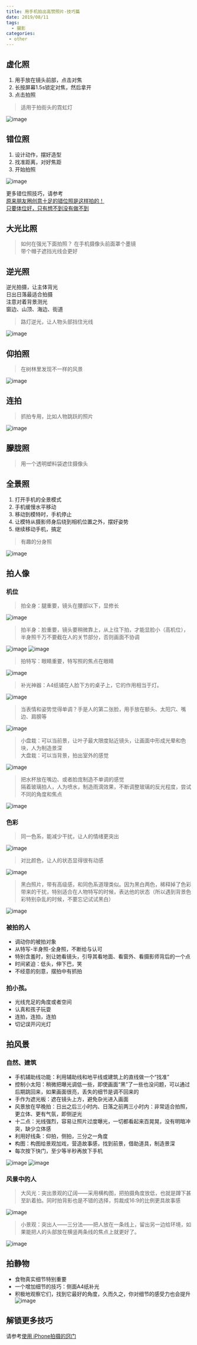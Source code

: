 ```yaml
---
title: 用手机拍出高赞照片-技巧篇
date: 2019/08/11
tags:
  - 摄影
categories:
 - other
---
```


## 虚化照
1. 用手放在镜头前部，点击对焦
2. 长按屏幕1.5s锁定对焦，然后拿开
3. 点击拍照  
> 适用于拍街头的霓虹灯

![image](/blog/img/photography/learn-photo-2.jpg)

## 错位照
1. 设计动作，摆好造型
2. 找准距离，对好焦距
3. 开始拍照

![image](/blog/img/photography/learn-photo-1.jpg)  

更多错位照技巧，请参考  
[原来朋友圈创意十足的错位照是这样拍的！](https://zhuanlan.zhihu.com/p/31265714)  
[只要体位好，只有想不到没有做不到](https://mp.weixin.qq.com/s/Z_wuE5g6iC1g9AEr5BVNkA)

## 大光比照
> 如何在强光下面拍照？
在手机摄像头前面罩个墨镜  
带个帽子遮挡光线会更好

## 逆光照
逆光拍摄，让主体背光  
日出日落最适合拍摄  
注意对着背景测光  
窗边、山顶、海边、街道  
> 路灯逆光，让人物头部挡住光线  


![image](/blog/img/photography/learn-photo-3.jpg)

## 仰拍照
> 在树林里发现不一样的风景  

![image](/blog/img/photography/learn-photo-4.jpg)

## 连拍
> 抓拍专用，比如人物跳跃的照片  

![image](/blog/img/photography/learn-photo-6.jpg)

## 朦胧照
> 用一个透明塑料袋遮住摄像头

## 全景照
1. 打开手机的全景模式
2. 手机缓慢水平移动
3. 移动到模特时，手机停止
4. 让模特从摄影师身后绕到相机位置之外，摆好姿势
5. 继续移动手机，搞定

> 有趣的分身照

![image](/blog/img/photography/learn-photo-5.png)

## 拍人像
### 机位
> 拍全身：腿重要，镜头在腰部以下，显修长

![image](/blog/img/photography/learn-photo-8.jpg)

> 拍半身：脸重要，镜头要稍微靠上，从上往下拍，才能显脸小（高机位），半身照千万不要截在人的关节部分，否则画面不协调

![image](/blog/img/photography/learn-photo-7.jpg)
![image](/blog/img/photography/learn-photo-14.jpg)

> 拍特写：眼睛重要，特写照的焦点在眼睛  

![image](/blog/img/photography/learn-photo-9.jpg)

> 补光神器：A4纸铺在人脸下方的桌子上，它的作用相当于灯。  

![image](/blog/img/photography/learn-photo-10.jpg)
> 当表情和姿势觉得单调？手是人的第二张脸，用手放在额头、太阳穴、嘴边、肩膀等  

![image](/blog/img/photography/learn-photo-11.jpg)
> 小盘栽：可以当前景，让叶子最大限度贴近镜头，让画面中形成光晕和色块，人为制造景深  
> 大盘栽：可以当背景，拍出室外的感觉  

![image](/blog/img/photography/learn-photo-12.jpg)
> 把水杯放在嘴边、或者脸庞制造不单调的感觉  
> 隔着玻璃拍人，人为喷水，制造雨滴效果，不断调整玻璃的反光程度，尝试不同的角度和焦点  

![image](/blog/img/photography/learn-photo-13.jpg)


### 色彩
> 同一色系，能减少干扰，让人的情绪更突出

![image](/blog/img/photography/learn-photo-15.jpg)

> 对比颜色，让人的状态显得很有动感

![image](/blog/img/photography/learn-photo-16.jpg)

> 黑白照片，带有高级感，和同色系道理类似。因为黑白两色，稀释掉了色彩带来的干扰，特别适合在人物特写的时候，表达他的状态（所以遇到背景色彩特别杂乱的时候，不要忘记试试黑白）

![image](/blog/img/photography/learn-photo-17.jpg)

### 被拍的人
- 调动你的被拍对象  
- 从特写-半身照-全身照，不断给与认可  
- 特别含羞时，别让她看镜头，引导其看地面、看窗外、看摄影师背后的一个点  
- 时间紧迫：低头，伸下巴，笑  
- 不经意的刻意，摆拍中有抓拍  

### 拍小孩。
- 光线充足的角度或者空间
- 认真和孩子玩耍
- 连拍，连拍，连拍
- 切记误开闪光灯

## 拍风景
### 自然、建筑
- 手机辅助线功能：利用辅助线和地平线或建筑上的直线做一个“找准”  
- 控制小太阳：稍微把曝光调低一些，即使画面“黑”了一些也没问题，可以通过后期跳回来，如果画面很亮，丢失的细节是调不回来的  
- 手作为遮光板：遮在镜头上方，避免杂光进入画面  
- 风景放在早晚拍：日出之后三小时内、日落之前两三小时内：非常适合拍照，更立体、更有气氛，即侧逆光  
- 十二点：光线强烈，容易让照片过度曝光，一切都看起来百晃晃，没有明暗冲突，缺少立体感  
- 利用好线条：仰拍，侧拍，三分之一角度  
- 构图：构图给景观加戏，营造故事感，找到前景，借助道具，制造景深  
- 每次按下快门，至少等半秒再放下手机  

![image](/blog/img/photography/learn-photo-18.jpg)
![image](/blog/img/photography/learn-photo-22.jpg)

### 风景中的人
> 大风光：突出景观的辽阔——采用横构图，把拍摄角度放低，也就是蹲下甚至趴着拍。同时拍背影也是不错的选择，剪裁成16:9的比例更具故事感

![image](/blog/img/photography/learn-photo-19.jpg)

> 小景观：突出人——三分法——把人放在一条线上，留出另一边给环境，如果能把人的头部放在横竖两条线的焦点上就更好了。

![image](/blog/img/photography/learn-photo-20.jpg)


## 拍静物
- 食物真实细节特别重要  
- 一个增加细节的技巧：侧面A4纸补光  
- 积极地观察它们，找到它最好的角度，久而久之，你对细节的感受力也会提升   
![image](/blog/img/photography/learn-photo-21.jpg)

## 解锁更多技巧
请参考[使用 iPhone拍摄的窍门](http-://t.cn/RrHHYWm)

